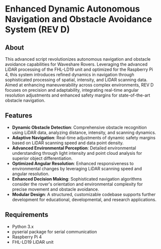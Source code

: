 # Enhanced Dynamic Autonomous Navigation and Obstacle Avoidance System (REV D)

## About
This advanced script revolutionizes autonomous navigation and obstacle avoidance capabilities for Waveshare Rovers. Leveraging the advanced LiDAR processing of the FHL-LD19 unit and optimized for the Raspberry Pi 4, this system introduces refined dynamics in navigation through sophisticated processing of spatial, intensity, and LiDAR scanning data. Aimed at enhancing maneuverability across complex environments, REV D focuses on precision and adaptability, integrating real-time angular resolution adjustments and enhanced safety margins for state-of-the-art obstacle navigation.
 
## Features
- **Dynamic Obstacle Detection**: Comprehensive obstacle recognition using LiDAR data, analyzing distance, intensity, and scanning dynamics.
- **Adaptive Navigation**: Real-time adjustments of dynamic safety margins based on LiDAR scanning speed and data point density.
- **Advanced Environmental Perception**: Detailed environmental understanding through light intensity and point cloud analysis for superior object differentiation.
- **Optimized Angular Resolution**: Enhanced responsiveness to environmental changes by leveraging LiDAR scanning speed and angular resolution.
- **Enhanced Decision Making**: Sophisticated navigation algorithms consider the rover's orientation and environmental complexity for precise movement and obstacle avoidance.
- **Modular Design**: A structured, customizable codebase supports further development for educational, developmental, and research applications.

## Requirements
- Python 3.x
- pyserial package for serial communication
- Raspberry Pi 4
- FHL-LD19 LiDAR unit

